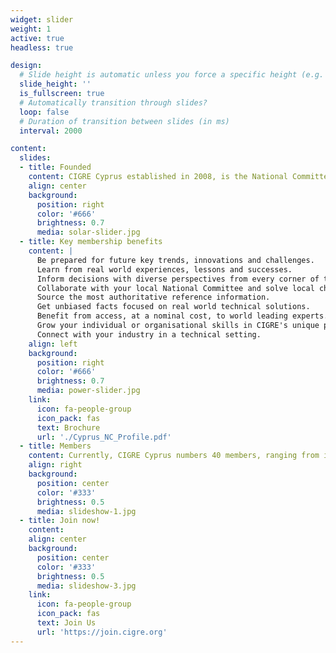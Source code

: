 ```yaml
---
widget: slider
weight: 1
active: true
headless: true

design:
  # Slide height is automatic unless you force a specific height (e.g. '400px')
  slide_height: ''
  is_fullscreen: true
  # Automatically transition through slides?
  loop: false
  # Duration of transition between slides (in ms)
  interval: 2000

content:
  slides:
  - title: Founded
    content: CIGRE Cyprus established in 2008, is the National Committee and local representative organisation of CIGRE in Cyprus.
    align: center
    background:
      position: right
      color: '#666'
      brightness: 0.7
      media: solar-slider.jpg
  - title: Key membership benefits
    content: |
      Be prepared for future key trends, innovations and challenges.
      Learn from real world experiences, lessons and successes.
      Inform decisions with diverse perspectives from every corner of the world.
      Collaborate with your local National Committee and solve local challenges.
      Source the most authoritative reference information.
      Get unbiased facts focused on real world technical solutions.
      Benefit from access, at a nominal cost, to world leading experts.
      Grow your individual or organisational skills in CIGRE's unique peer to peer environment.
      Connect with your industry in a technical setting.
    align: left
    background:
      position: right
      color: '#666'
      brightness: 0.7
      media: power-slider.jpg
    link:
      icon: fa-people-group
      icon_pack: fas
      text: Brochure
      url: './Cyprus_NC_Profile.pdf'
  - title: Members
    content: Currently, CIGRE Cyprus numbers 40 members, ranging from individuals to large scale companies (such as, TSOC, DSOC, EAC, Vassiliko) and universities (such as, UCY, CUT, Frederick University).
    align: right
    background:
      position: center
      color: '#333'
      brightness: 0.5
      media: slideshow-1.jpg
  - title: Join now!
    content: 
    align: center
    background:
      position: center
      color: '#333'
      brightness: 0.5
      media: slideshow-3.jpg
    link:
      icon: fa-people-group
      icon_pack: fas
      text: Join Us
      url: 'https://join.cigre.org'
---
```

